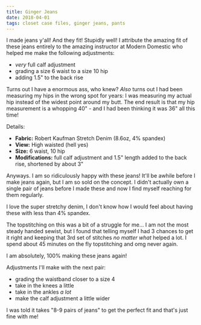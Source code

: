 ```yaml
---
title: Ginger Jeans
date: 2018-04-01
tags: closet case files, ginger jeans, pants
---
```


I made jeans y'all! And they fit! Stupidly well! I attribute the amazing fit of these jeans entirely to the amazing instructor at Modern Domestic who helped me make the following adjustments:

- *very* full calf adjustment
- grading a size 6 waist to a size 10 hip
- adding 1.5" to the back rise

Turns out I have a enormous ass, who knew? *Also* turns out I had been measuring my hips in the wrong spot for years: I was measuring my actual hip instead of the widest point around my butt. The end result is that my hip measurement is a whopping 40" - and I had been thinking it was 36" all this time!

Details:

- **Fabric:** Robert Kaufman Stretch Denim (8.6oz, 4% spandex)
- **View:** High waisted (hell yes)
- **Size:** 6 waist, 10 hip
- **Modifications:** full calf adjustment and 1.5" length added to the back rise, shortened by about 3"

Anyways. I am so ridiculously happy with these jeans! It'll be awhile before I make jeans again, but I am so sold on the concept. I didn't actually own a single pair of jeans before I made these and now I find myself reaching for them regularly. 

I love the super stretchy denim, I don't know how I would feel about having these with less than 4% spandex.

The topstitching on this was a bit of a struggle for me... I am not the most steady handed sewist, but I found that telling myself I had 3 chances to get it right and keeping that 3rd set of stitches *no matter what* helped a lot. I spend about 45 minutes on the fly topstitching and omg never again.

I am absolutely, 100% making these jeans again!

Adjustments I'll make with the next pair:

- grading the waistband closer to a size 4
- take in the knees a little
- take in the ankles *a lot*
- make the calf adjustment a little wider

I was told it takes "8-9 pairs of jeans" to get the perfect fit and that's just fine with me!
